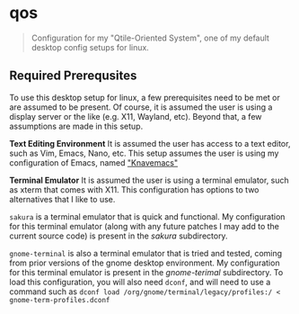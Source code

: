 # qos
> Configuration for my "Qtile-Oriented System", one of my default desktop config setups for linux.

## Required Prerequsites
To use this desktop setup for linux, a few prerequisites need to be met or are assumed to be present. 
Of course, it is assumed the user is using a display server or the like (e.g. X11, Wayland, etc).
Beyond that, a few assumptions are made in this setup.

**Text Editing Environment**
It is assumed the user has access to a text editor, such as Vim, Emacs, Nano, etc.
This setup assumes the user is using my configuration of Emacs, named ["Knavemacs"](https://github.com/knaveightt/knavemacs)

**Terminal Emulator**
It is assumed the user is using a terminal emulator, such as xterm that comes with X11.
This configuration has options to two alternatives that I like to use.

`sakura` is a terminal emulator that is quick and functional. My configuration for this terminal emulator (along with any future patches I may add to the current source code) is present in the *sakura* subdirectory.

`gnome-terminal` is also a terminal emulator that is tried and tested, coming from prior versions of the gnome desktop environment. My configuration for this terminal emulator is present in the *gnome-terimal* subdirectory. To load this configuration, you will also need `dconf`, and will need to use a command such as `dconf load /org/gnome/terminal/legacy/profiles:/ < gnome-term-profiles.dconf`
